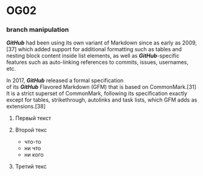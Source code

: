 # OG02
### branch manipulation

***GitHub*** had been using its own variant of Markdown since as early as 2009,[37] which added support for additional formatting such as tables and nesting block content inside list elements, as well as ***GitHub***-specific features such as auto-linking references to commits, issues, usernames, etc.

In 2017, ***GitHub*** released a formal specification<br/>  of its ***GitHub*** Flavored Markdown (GFM) that is based on CommonMark.[31] It is a strict superset of CommonMark, following its specification exactly except for tables, strikethrough, autolinks and task lists, which GFM adds as extensions.[38]

1. Первый текст
2. Второй текс
     
    - что-то
    - ни что
    - ни кого

3. Третий текс

